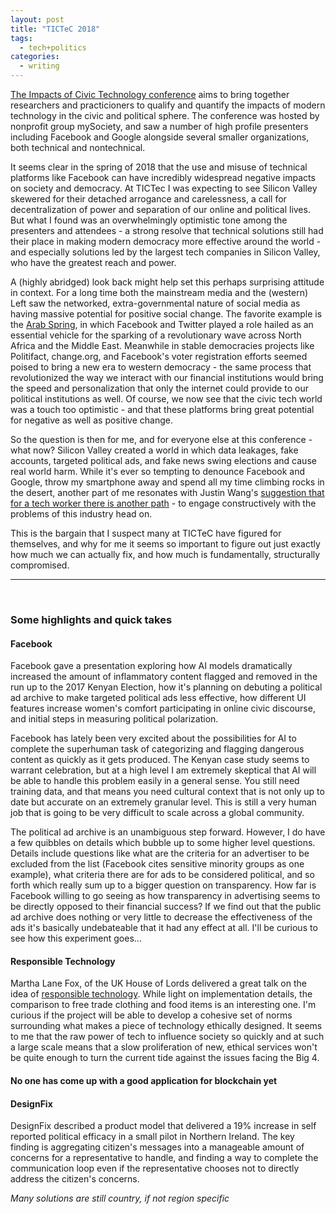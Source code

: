 ```yaml
---
layout: post
title: "TICTeC 2018"
tags:
  - tech+politics
categories:
  - writing
---
```


[The Impacts of Civic Technology conference](tictec.mysociety.org) aims to bring together researchers and practicioners to qualify and quantify the impacts of modern technology in the civic and political sphere. The conference was hosted by nonprofit group mySociety, and saw a number of high profile presenters including Facebook and Google alongside several smaller organizations, both technical and nontechnical.

It seems clear in the spring of 2018 that the use and misuse of technical platforms like Facebook can have incredibly widespread negative impacts on society and democracy. At TICTec I was expecting to see Silicon Valley skewered for their detached arrogance and carelessness, a call for decentralization of power and separation of our online and political lives. But what I found was an overwhelmingly optimistic tone among the presenters and attendees - a strong resolve that technical solutions still had their place in making modern democracy more effective around the world - and especially solutions led by the largest tech companies in Silicon Valley, who have the greatest reach and power.

A (highly abridged) look back might help set this perhaps surprising attitude in context. For a long time both the mainstream media and the (western) Left saw the networked, extra-governmental nature of social media as having massive potential for positive social change. The favorite example is the [Arab Spring](https://www.theatlantic.com/technology/archive/2011/09/so-was-facebook-responsible-for-the-arab-spring-after-all/244314/), in which Facebook and Twitter played a role hailed as an essential vehicle for the sparking of a revolutionary wave across North Africa and the Middle East. Meanwhile in stable democracies projects like Politifact, change.org, and Facebook's voter registration efforts seemed poised to bring a new era to western democracy - the same process that revolutionized the way we interact with our financial institutions would bring the speed and personalization that only the internet could provide to our political institutions as well. Of course, we now see that the civic tech world was a touch too optimistic - and that these platforms bring great potential for negative as well as positive change.

So the question is then for me, and for everyone else at this conference - what now? Silicon Valley created a world in which data leakages, fake accounts, targeted political ads, and fake news swing elections and cause real world harm. While it's ever so tempting to denounce Facebook and Google, throw my smartphone away and spend all my time climbing rocks in the desert, another part of me resonates with Justin Wang's [suggestion that for a tech worker there is another path](https://swimj.github.io/aoc2.html) - to engage constructively with the problems of this industry head on.

This is the bargain that I suspect many at TICTeC have figured for themselves, and why for me it seems so important to figure out just exactly how much we can actually fix, and how much is fundamentally, structurally compromised.

---

<br />

### Some highlights and quick takes

#### Facebook

Facebook gave a presentation exploring how AI models dramatically increased the amount of inflammatory content flagged and removed in the run up to the 2017 Kenyan Election, how it's planning on debuting a political ad archive to make targeted political ads less effective, how different UI features increase women's comfort participating in online civic discourse, and initial steps in measuring political polarization.

Facebook has lately been very excited about the possibilities for AI to complete the superhuman task of categorizing and flagging dangerous content as quickly as it gets produced. The Kenyan case study seems to warrant celebration, but at a high level I am extremely skeptical that AI will be able to handle this problem easily in a general sense. You still need training data, and that means you need cultural context that is not only up to date but accurate on an extremely granular level. This is still a very human job that is going to be very difficult to scale across a global community.

The political ad archive is an unambiguous step forward. However, I do have a few quibbles on details which bubble up to some higher level questions. Details include questions like what are the criteria for an advertiser to be excluded from the list (Facebook cites sensitive minority groups as one example), what criteria there are for ads to be considered political, and so forth which really sum up to a bigger question on transparency. How far is Facebook willing to go seeing as how transparency in advertising seems to be directly opposed to their financial success? If we find out that the public ad archive does nothing or very little to decrease the effectiveness of the ads it's basically undebateable that it had any effect at all. I'll be curious to see how this experiment goes...

#### Responsible Technology

Martha Lane Fox, of the UK House of Lords delivered a great talk on the idea of [responsible technology](https://medium.com/doteveryone/what-is-responsible-technology-anyway-8b4a86f3c316). While light on implementation details, the comparison to free trade clothing and food items is an interesting one. I'm curious if the project will be able to develop a cohesive set of norms surrounding what makes a piece of technology ethically designed. It seems to me that the raw power of tech to influence society so quickly and at such a large scale means that a slow proliferation of new, ethical services won't be quite enough to turn the current tide against the issues facing the Big 4.

#### No one has come up with a good application for blockchain yet

#### DesignFix

DesignFix described a product model that delivered a 19% increase in self reported political efficacy in a small pilot in Northern Ireland. The key finding is aggregating citizen's messages into a manageable amount of concerns for a representative to handle, and finding a way to complete the communication loop even if the representative chooses not to directly address the citizen's concerns.

_Many solutions are still country, if not region specific_
